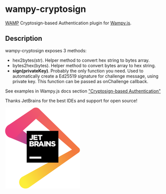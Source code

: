 # wampy-cryptosign

[WAMP][] Cryptosign-based Authentication plugin for [Wampy.js][].

## Description

wampy-cryptosign exposes 3 methods:

* hex2bytes(str). Helper method to convert hex string to bytes array.
* bytes2hex(bytes). Helper method to convert bytes array to hex string.
* **sign(privateKey)**. Probably the only function you need. Used to automatically create a
  Ed25519 signature for challenge message, using private key. This function can be passed as onChallenge callback.

See examples in Wampy.js docs section
["Cryptosign-based Authentication"](https://github.com/KSDaemon/wampy.js#cryptosign-based-authentication)

Thanks JetBrains for the best IDEs and support for open source!

[![jetbrains logo]][jetbrains url]

[Wampy.js]: https://github.com/KSDaemon/wampy.js
[WAMP]: http://wamp-proto.org/

[npm-url]: https://www.npmjs.com/package/wampy-cryptosign
[npm-image]: https://img.shields.io/npm/v/wampy-cryptosign.svg?style=flat

[gh-build-test-url]: https://github.com/KSDaemon/wampy-cryptosign/actions/workflows/build-and-test.yml
[gh-build-test-image]: https://github.com/KSDaemon/wampy-cryptosign/actions/workflows/build-and-test.yml/badge.svg

[coveralls-url]: https://coveralls.io/github/KSDaemon/wampy-cryptosign
[coveralls-image]: https://img.shields.io/coveralls/KSDaemon/wampy-cryptosign/master.svg?style=flat

[license-image]: https://img.shields.io/badge/license-MIT-blue.svg
[license-url]: http://opensource.org/licenses/MIT

[snyk-image]: https://snyk.io/test/github/KSDaemon/wampy-cryptosign/badge.svg?targetFile=package.json
[snyk-url]: https://snyk.io/test/github/KSDaemon/wampy-cryptosign?targetFile=package.json

[jetbrains logo]: jetbrains.svg
[jetbrains url]: (https://www.jetbrains.com)
